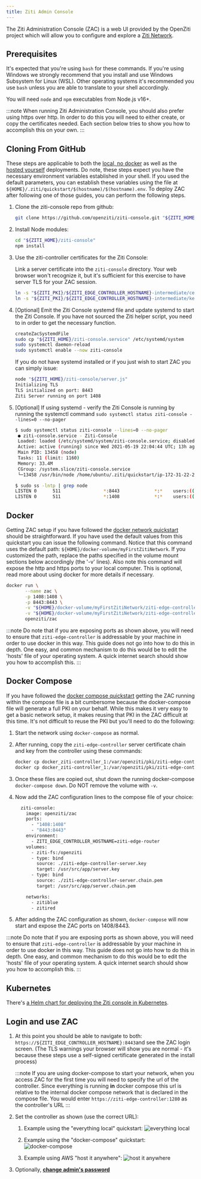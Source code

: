 ```yaml
---
title: Ziti Admin Console
---
```


The Ziti Administration Console (ZAC) is a web UI provided by the OpenZiti project which will allow you to configure and 
explore a [Ziti Network](../../introduction/index.mdx).

## Prerequisites

It's expected that you're using `bash` for these commands. If you're using Windows we strongly recommend that you install
and use Windows Subsystem for Linux (WSL). Other operating systems it's recommended you use `bash` unless you are able to
translate to your shell accordingly.

You will need `node` and `npm` executables from Node.js v16+.

:::note
When running Ziti Administration Console, you should also prefer using https over http. In order to do this you will need
to either create, or copy the certificates needed. Each section below tries to show you how to accomplish this on your own.
:::

## Cloning From GitHub

These steps are applicable to both the [local, no docker](../network/local-no-docker) as well as the
[hosted yourself](../network/hosted) deployments. Do note, these steps expect you have the necessary
environment variables established in your shell. If you used the default parameters, you can establish these variables
using the file at `${HOME}/.ziti/quickstart/$(hostname)/$(hostname).env`. To deploy ZAC after following one of those guides,
you can perform the following steps.

1. Clone the ziti-console repo from github:

   ```bash
   git clone https://github.com/openziti/ziti-console.git "${ZITI_HOME}/ziti-console"
   ```

1. Install Node modules:

   ```bash
   cd "${ZITI_HOME}/ziti-console"
   npm install
   ````

1. Use the ziti-controller certificates for the Ziti Console:

   Link a server certificate into the `ziti-console` directory. Your web browser won't recognize it, but it's sufficient for this exercise to have server TLS for your ZAC session.

   ```bash
   ln -s "${ZITI_PKI}/${ZITI_EDGE_CONTROLLER_HOSTNAME}-intermediate/certs/${ZITI_EDGE_CONTROLLER_HOSTNAME}-server.chain.pem" "${ZITI_HOME}/ziti-console/server.chain.pem"
   ln -s "${ZITI_PKI}/${ZITI_EDGE_CONTROLLER_HOSTNAME}-intermediate/keys/${ZITI_EDGE_CONTROLLER_HOSTNAME}-server.key" "${ZITI_HOME}/ziti-console/server.key"
   ```

1. [Optional] Emit the Ziti Console systemd file and update systemd to start the Ziti Console. If you have not sourced the 
   Ziti helper script, you need to in order to get the necessary function.

   ```bash
   createZacSystemdFile
   sudo cp "${ZITI_HOME}/ziti-console.service" /etc/systemd/system
   sudo systemctl daemon-reload
   sudo systemctl enable --now ziti-console
   ```

   If you do not have systemd installed or if you just wish to start ZAC you can simply issue:

   ```bash
   node "${ZITI_HOME}/ziti-console/server.js"
   Initializing TLS
   TLS initialized on port: 8443
   Ziti Server running on port 1408
   ```

1. [Optional] If using systemd - verify the Ziti Console is running by running the systemctl command 
   `sudo systemctl status ziti-console --lines=0 --no-pager`

   ```bash
   $ sudo systemctl status ziti-console --lines=0 --no-pager
    ● ziti-console.service - Ziti-Console
    Loaded: loaded (/etc/systemd/system/ziti-console.service; disabled; vendor preset: enabled)
    Active: active (running) since Wed 2021-05-19 22:04:44 UTC; 13h ago
    Main PID: 13458 (node)
    Tasks: 11 (limit: 1160)
    Memory: 33.4M
    CGroup: /system.slice/ziti-console.service
    └─13458 /usr/bin/node /home/ubuntu/.ziti/quickstart/ip-172-31-22-212/ziti-console/server.js

   $ sudo ss -lntp | grep node
   LISTEN 0      511                *:8443             *:*    users:(("node",pid=26013,fd=19))           
   LISTEN 0      511                *:1408             *:*    users:(("node",pid=26013,fd=18))
   ```

## Docker

Getting ZAC setup if you have followed the [docker network quickstart](../network/local-with-docker)
should be straightforward. If you have used the default values from this quickstart you can issue the following command.
Notice that this command uses the default path: `${HOME}/docker-volume/myFirstZitiNetwork`. If you customized the path,
replace the paths specified in the volume mount sections below accordingly (the '-v' lines). Also note this command will
expose the http and https ports to your local computer. This is optional, read more about using docker for more details
if necessary.

 ```bash
 docker run \
        --name zac \
        -p 1408:1408 \
        -p 8443:8443 \
        -v "${HOME}/docker-volume/myFirstZitiNetwork/ziti-edge-controller-intermediate/keys/ziti-edge-controller-server.key":/usr/src/app/server.key \
        -v "${HOME}/docker-volume/myFirstZitiNetwork/ziti-edge-controller-intermediate/certs/ziti-edge-controller-server.chain.pem":/usr/src/app/server.chain.pem \
        openziti/zac
 ```

:::note
Do note that if you are exposing ports as shown above, you will need to ensure that `ziti-edge-controller` is
addressable by your machine in order to use docker in this way. This guide does not go into how to do this in depth.
One easy, and common mechanism to do this would be to edit the 'hosts' file of your operating system. A quick
internet search should show you how to accomplish this.
:::

## Docker Compose

If you have followed the [docker compose quickstart](../network/local-docker-compose) getting the ZAC
running within the compose file is a bit cumbersome because the docker-compose file will generate a full PKI on your
behalf. While this makes it very easy to get a basic network setup, it makes reusing that PKI in the ZAC difficult at
this time.  It's not difficult to reuse the PKI but you'll need to do the following:

1. Start the network using `docker-compose` as normal.
2. After running, copy the `ziti-edge-controller` server certificate chain and key from the controller using these commands:

   ```bash
   docker cp docker_ziti-controller_1:/var/openziti/pki/ziti-edge-controller-intermediate/keys/ziti-edge-controller-server.key .
   docker cp docker_ziti-controller_1:/var/openziti/pki/ziti-edge-controller-intermediate/certs/ziti-edge-controller-server.chain.pem .
   ```

3. Once these files are copied out, shut down the running docker-compose `docker-compose down`. Do NOT remove the volume
   with `-v`.
4. Now add the ZAC configuration lines to the compose file of your choice:

   ```bash
     ziti-console:
       image: openziti/zac
       ports:
         - "1408:1408"
         - "8443:8443"
       environment:
         - ZITI_EDGE_CONTROLLER_HOSTNAME=ziti-edge-router
       volumes:
         - ziti-fs:/openziti
         - type: bind
           source: ./ziti-edge-controller-server.key
           target: /usr/src/app/server.key
         - type: bind
           source: ./ziti-edge-controller-server.chain.pem
           target: /usr/src/app/server.chain.pem

       networks:
         - zitiblue
         - zitired
   ```

5. After adding the ZAC configuration as shown, `docker-compose` will now start and expose the ZAC ports on 1408/8443.

:::note
Do note that if you are exposing ports as shown above, you will need to ensure that `ziti-edge-controller` is
addressable by your machine in order to use docker in this way. This guide does not go into how to do this in depth.
One easy, and common mechanism to do this would be to edit the 'hosts' file of your operating system. A quick
internet search should show you how to accomplish this.
:::

## Kubernetes

There's [a Helm chart for deploying the Ziti console in Kubernetes](/docs/guides/kubernetes/hosting/kubernetes-console).

## Login and use ZAC

1. At this point you should be able to navigate to both: `https://${ZITI_EDGE_CONTROLLER_HOSTNAME}:8443`and see the ZAC login
   screen. (The TLS warnings your browser will show you are normal - it's because these steps use a self-signed certificate
   generated in the install process)

   :::note
   If you are using docker-compose to start your network, when you access ZAC for the first time you will need to
   specify the url of the controller. Since everything is running **in** docker compose this url is relative to the
   internal docker compose network that is declared in the compose file. You would enter
   `https://ziti-edge-controller:1280` as the controller's URL
   :::

2. Set the controller as shown (use the correct URL):

   1. Example using the "everything local" quickstart:
      ![everything local](./zac_configure_local.png)

   2. Example using the "docker-compose" quickstart:
      ![docker-compose](./zac_configure_dc.png)

   3. Example using AWS "host it anywhere":
      ![host it anywhere](./zac_configure_hia.png)

3. Optionally, [**change admin's password**](../../quickstarts/network/help/change-admin-password.md#ziti-console)
